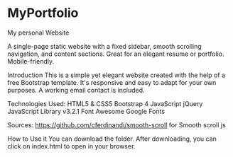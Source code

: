 # MyPortfolio
My personal Website

A single-page static website with a fixed sidebar, smooth scrolling navigation, and content sections. Great for an elegant resume or portfolio. Mobile-friendly.

Introduction
This is a simple yet elegant website created with the help of a free Bootstrap template. It's  responsive and easy to adapt for your own purposes.  A working email contact is included.

Technologies Used:
HTML5 & CSS5
Bootstrap 4
JavaScript
jQuery JavaScript Library v3.2.1
Font Awesome
Google Fonts

Sources:
https://github.com/cferdinandi/smooth-scroll for Smooth scroll js



How to Use it
You can download the folder. After downloading, you can click on index.html to open in your browser.
